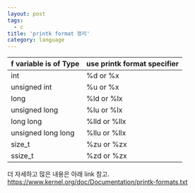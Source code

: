 ```yaml
---
layout: post
tags:
  - c
title: 'printk format 정리'
category: language
---
```

| f variable is of Type | use printk format specifier |
| -------------------------- | ---------------------------------- |
| int                           | %d or %x |
| unsigned int           |  %u or %x |
| long                        | %ld or %lx |
| unsigned long        |   %lu or %lx |
| long long                | %lld or %llx |
| unsigned long long |   %llu or %llx |
|                size_t            |           %zu or %zx |
|                ssize_t          |            %zd or %zx |


더 자세하고 많은 내용은 아래 link 참고.
https://www.kernel.org/doc/Documentation/printk-formats.txt
